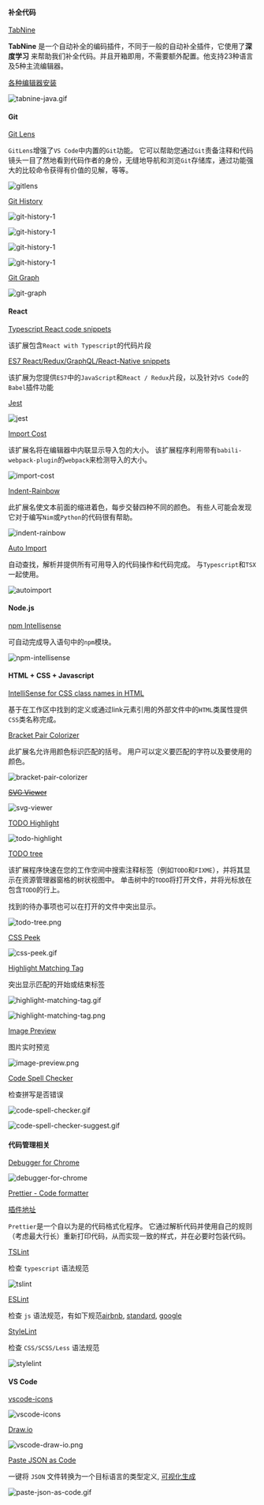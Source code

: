 #### 补全代码

[TabNine](https://marketplace.visualstudio.com/items?itemName=TabNine.tabnine-vscode)

**TabNine** 是一个自动补全的编码插件，不同于一般的自动补全插件，它使用了**深度学习** 来帮助我们补全代码。并且开箱即用，不需要额外配置。他支持23种语言及5种主流编辑器。

[各种编辑器安装](https://www.tabnine.com/install)

![tabnine-java.gif](./images/tabnine-java.gif)

#### Git

[Git Lens](https://marketplace.visualstudio.com/items?itemName=eamodio.gitlens)

`GitLens`增强了`VS Code`中内置的`Git`功能。 它可以帮助您通过`Git`责备注释和代码镜头一目了然地看到代码作者的身份，无缝地导航和浏览`Git`存储库，通过功能强大的比较命令获得有价值的见解，等等。

![gitlens](./images/gitlens.gif)

[Git History](https://marketplace.visualstudio.com/items?itemName=donjayamanne.githistory)

![git-history-1](./images/git-history-1.gif)

![git-history-1](./images/git-history-2.gif)

![git-history-1](./images/git-history-3.gif)

![git-history-1](./images/git-history-4.gif)

[Git Graph](https://marketplace.visualstudio.com/items?itemName=mhutchie.git-graph)

![git-graph](./images/git-graph.gif)

#### React

[Typescript React code snippets](https://marketplace.visualstudio.com/items?itemName=infeng.vscode-react-typescript)

该扩展包含`React with Typescript`的代码片段

[ES7 React/Redux/GraphQL/React-Native snippets](https://marketplace.visualstudio.com/items?itemName=dsznajder.es7-react-js-snippets)

该扩展为您提供`ES7`中的`JavaScript`和`React / Redux`片段，以及针对`VS Code`的`Babel`插件功能

[Jest](https://marketplace.visualstudio.com/items?itemName=Orta.vscode-jest)

![jest](./images/jest.gif)

[Import Cost](https://marketplace.visualstudio.com/items?itemName=wix.vscode-import-cost)

该扩展名将在编辑器中内联显示导入包的大小。 该扩展程序利用带有`babili-webpack-plugin`的`webpack`来检测导入的大小。

![import-cost](./images/import-cost.gif)

[Indent-Rainbow](https://marketplace.visualstudio.com/items?itemName=oderwat.indent-rainbow)

此扩展名使文本前面的缩进着色，每步交替四种不同的颜色。 有些人可能会发现它对于编写`Nim`或`Python`的代码很有帮助。

![indent-rainbow](./images/indent-rainbow.png)

[Auto Import](https://marketplace.visualstudio.com/items?itemName=steoates.autoimport)

自动查找，解析并提供所有可用导入的代码操作和代码完成。 与`Typescript`和`TSX`一起使用。

![autoimport](./images/autoimport.gif)

#### Node.js

[npm Intellisense](https://marketplace.visualstudio.com/items?itemName=christian-kohler.npm-intellisense)

可自动完成导入语句中的`npm`模块。

![npm-intellisense](./images/npm-intellisense.gif)

#### HTML + CSS + Javascript

[IntelliSense for CSS class names in HTML](https://marketplace.visualstudio.com/items?itemName=Zignd.html-css-class-completion)

基于在工作区中找到的定义或通过link元素引用的外部文件中的`HTML`类属性提供`CSS`类名称完成。

[Bracket Pair Colorizer](https://marketplace.visualstudio.com/items?itemName=CoenraadS.bracket-pair-colorizer)

此扩展名允许用颜色标识匹配的括号。 用户可以定义要匹配的字符以及要使用的颜色。

![bracket-pair-colorizer](./images/bracket-pair-colorizer.png)

~~[SVG Viewer](https://marketplace.visualstudio.com/items?itemName=cssho.vscode-svgviewer)~~

![svg-viewer](./images/svg-viewer.gif)

[TODO Highlight](https://marketplace.visualstudio.com/items?itemName=wayou.vscode-todo-highlight)

![todo-highlight](./images/todo-highlight.png)

[TODO tree](https://marketplace.visualstudio.com/items?itemName=Gruntfuggly.todo-tree)

该扩展程序快速在您的工作空间中搜索注释标签（例如`TODO`和`FIXME`），并将其显示在资源管理器窗格的树状视图中。 单击树中的`TODO`将打开文件，并将光标放在包含`TODO`的行上。

找到的待办事项也可以在打开的文件中突出显示。

![todo-tree.png](./images/todo-tree.png)

[CSS Peek](https://marketplace.visualstudio.com/items?itemName=pranaygp.vscode-css-peek)

![css-peek.gif](./images/css-peek.gif)

[Highlight Matching Tag](https://marketplace.visualstudio.com/items?itemName=vincaslt.highlight-matching-tag)

突出显示匹配的开始或结束标签

![highlight-matching-tag.gif](./images/highlight-matching-tag.gif)

![highlight-matching-tag.png](./images/highlight-matching-tag.png)

[Image Preview](https://marketplace.visualstudio.com/items?itemName=kisstkondoros.vscode-gutter-preview)

图片实时预览

![image-preview.png](./images/image-preview.png)

[Code Spell Checker](https://marketplace.visualstudio.com/items?itemName=streetsidesoftware.code-spell-checker)

检查拼写是否错误

![code-spell-checker.gif](./images/code-spell-checker.gif)

![code-spell-checker-suggest.gif](./images/code-spell-checker-suggest.gif)

#### 代码管理相关

[Debugger for Chrome](https://marketplace.visualstudio.com/items?itemName=msjsdiag.debugger-for-chrome)

![debugger-for-chrome](./images/debugger-for-chrome.gif)

[Prettier - Code formatter](https://prettier.io/)

[插件地址](https://marketplace.visualstudio.com/items?itemName=esbenp.prettier-vscode)

`Prettier`是一个自以为是的代码格式化程序。 它通过解析代码并使用自己的规则（考虑最大行长）重新打印代码，从而实现一致的样式，并在必要时包装代码。

[TSLint](https://marketplace.visualstudio.com/items?itemName=ms-vscode.vscode-typescript-tslint-plugin)

检查 `typescript` 语法规范

![tslint](./images/tslint.png)

[ESLint](https://marketplace.visualstudio.com/items?itemName=dbaeumer.vscode-eslint)

检查 `js` 语法规范，有如下规范[airbnb](https://www.npmjs.com/package/eslint-config-airbnb), [standard](https://github.com/standard/eslint-config-standard), [google](https://github.com/google/eslint-config-google)

[StyleLint](https://marketplace.visualstudio.com/items?itemName=dbaeumer.vscode-eslint)

检查 `CSS/SCSS/Less` 语法规范

![stylelint](./images/stylelint.png)

#### VS Code

[vscode-icons](https://marketplace.visualstudio.com/items?itemName=robertohuertasm.vscode-icons)

![vscode-icons](./images/vscode-icons.gif)

[Draw.io](https://marketplace.visualstudio.com/items?itemName=hediet.vscode-drawio)

![vscode-draw-io.png](./images/vscode-draw-io.png)

[Paste JSON as Code](https://marketplace.visualstudio.com/items?itemName=quicktype.quicktype)

一键将 `JSON` 文件转换为一个目标语言的类型定义, [可视化生成](https://app.quicktype.io/)

![paste-json-as-code.gif](./images/paste-json-as-code.gif)